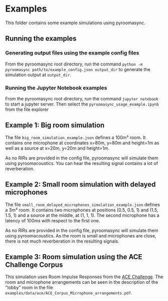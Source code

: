 # Examples

This folder contains some example simulations using pyroomasync.

## Running the examples

### Generating output files using the example config files
From the pyroomasync root directory, run the command `python -m pyroomasync path/to/example_config.json output_dir` to generate the simulation output at `output_dir`.

### Running the Jupyter Notebook examples
From the pyroomasync root directory, run the command `jupyter notebook` to start a jupyter server. Then select the `pyroomasync_usage_example.ipynb` from the file explorer

## Example 1: Big room simulation

The file `big_room_simulation_example.json` defines a 100m³ room. It contains
one microphone at coordinates x=80m, y=80m and height=1m as well as a source at 
x=20m, y=20m and height=1m.

As no RIRs are provided in the config file, pyroomasync will simulate them using pyroomacoustics. You can hear the resulting signal contains a lot of reverberation.

## Example 2: Small room simulation with delayed microphones

The file `small_room_delayed_microphones_simulation_example.json` defines a 3m³ room. It contains two microphones at positions (0.5, 0.5, 1) and (1.5, 1.5, 1) and a source at the middle, at (1, 1, 1). The second microphone has a latency of 100ms with respect to the first one.

As no RIRs are provided in the config file, pyroomasync will simulate them using pyroomacoustics. As the room is small and microphones are close, there is not much reverberation in the resulting signals.

## Example 3: Room simulation using the ACE Challenge Corpus

This simulation uses Room Impulse Responses from the [ACE Challenge](http://www.ee.ic.ac.uk/naylor/ACEweb/index.html). The room and microphone arrangements can be seen in the description of the "lobby" room in the file `examples/data/ace/ACE_Corpus_Microphone_arrangements.pdf`.
